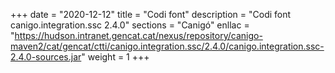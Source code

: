 +++
date        = "2020-12-12"
title       = "Codi font"
description = "Codi font canigo.integration.ssc 2.4.0"
sections    = "Canigó"
enllac		= "https://hudson.intranet.gencat.cat/nexus/repository/canigo-maven2/cat/gencat/ctti/canigo.integration.ssc/2.4.0/canigo.integration.ssc-2.4.0-sources.jar"
weight		= 1
+++
